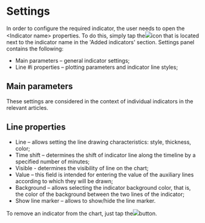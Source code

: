 # Settings

In order to configure the required indicator, the user needs to open the &lt;Indicator name&gt; properties. To do this, simply tap the![](https://lh3.googleusercontent.com/2rFhZX7mdbTbVTUCDuFIpFnTvu4LKETA1-q76rPm8rlUu7GR0iyd4ESbJzcKgqIXK5lhiREWqkLy5KURNmvb76sQtPwdV905uPDuu0ZPhxcI8EK134rcJiLSRWu7AxDGPM7LjjEk)icon that is located next to the indicator name in the 'Added indicators' section. Settings panel contains the following:

* Main parameters – general indicator settings;
* Line \#i properties – plotting parameters and indicator line styles;

## Main parameters

These settings are considered in the context of individual indicators in the relevant articles.

## Line properties

* Line – allows setting the line drawing characteristics: style, thickness, color;
* Time shift – determines the shift of indicator line along the timeline by a specified number of minutes; 
* Visible - determines the visibility of line on the chart;
* Value – this field is intended for entering the value of the auxiliary lines according to which they will be drawn;
* Background – allows selecting the indicator background color, that is, the color of the background between the two lines of the indicator;
* Show line marker – allows to show/hide the line marker.

To remove an indicator from the chart, just tap the![](https://lh3.googleusercontent.com/KFsilIcHZOln-cbOS3CPQgGUPZqvPgp1hA5CaWTPIuvLFEKukOxNXZnXNCzIxz2Vql_3--hyz-T_eJ5OwjkwJNfnCbhyzcYrl49xVKoPdnz-xXxZ-SZa0mPgTfadxZtprW-d_2l2)button.

